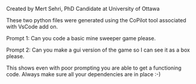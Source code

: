 Created by Mert Sehri, PhD Candidate at University of Ottawa

These two python files were generated using the CoPilot tool associated with VsCode add on. 

Prompt 1: Can you code a basic mine sweeper game please.

Prompt 2: Can you make a gui version of the game so I can see it as a box please.

This shows even with poor prompting you are able to get a functioning code. Always make sure all your dependencies are in place :-)

